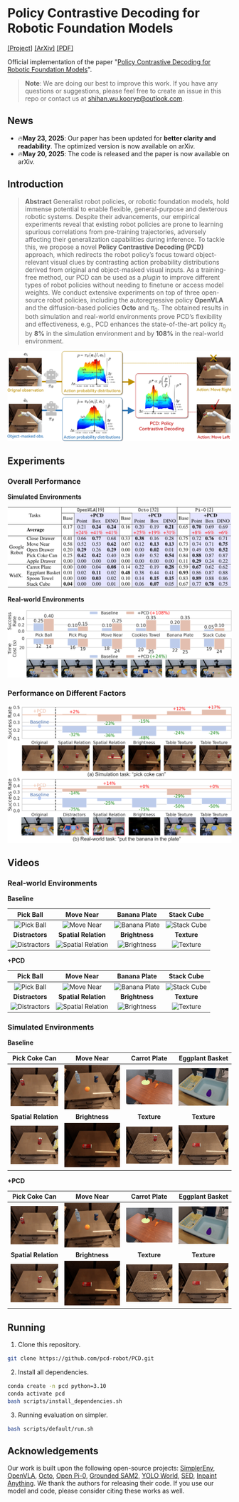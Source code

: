 # Policy Contrastive Decoding for Robotic Foundation Models

[[Project]](https://Koorye.github.io/proj/PCD/) [[ArXiv]](https://arxiv.org/abs/2505.13255) [[PDF]](https://arxiv.org/pdf/2505.13255)

Official implementation of the paper "[Policy Contrastive Decoding for Robotic Foundation Models](https://arxiv.org/abs/2505.13255)".

> **Note**: We are doing our best to improve this work. If you have any questions or suggestions, please feel free to create an issue in this repo or contact us at shihan.wu.koorye@outlook.com.

## News

- 🔥**May 23, 2025**: Our paper has been updated for **better clarity and readability**. The optimized version is now available on arXiv.
- 🔥**May 20, 2025**: The code is released and the paper is now available on arXiv.

## Introduction

> **Abstract** Generalist robot policies, or robotic foundation models, hold immense potential to enable flexible, general-purpose and dexterous robotic systems. Despite their advancements, our empirical experiments reveal that existing robot policies are prone to learning spurious correlations from pre-training trajectories, adversely affecting their generalization capabilities during inference. To tackle this, we propose a novel **Policy Contrastive Decoding (PCD)** approach, which redirects the robot policy’s focus toward object-relevant visual clues by contrasting action probability distributions derived from original and object-masked visual inputs. As a training-free method, our PCD can be used as a *plugin* to improve different types of robot policies without needing to finetune or access model weights. We conduct extensive experiments on top of three open-source robot policies, including the autoregressive policy **OpenVLA** and the diffusion-based policies **Octo** and $\pi_0$. The obtained results in both simulation and real-world environments prove PCD’s flexibility and effectiveness, e.g., PCD enhances the state-of-the-art policy $\pi_0$ by **8%** in the simulation environment and by **108%** in the real-world environment.

![Policy Contrastive Decoding](examples/method.png)

## Experiments

### Overall Performance

**Simulated Environments**

![Simpler Results](examples/simpler_results.png)

**Real-world Environments**

![Real-world Results](examples/real_results.png)

### Performance on Different Factors

![Factors](examples/factors.png)

## Videos

### Real-world Environments

**Baseline**

| Pick Ball | Move Near | Banana Plate | Stack Cube |
| :-------: | :-------: | :---------: | :-------: |
| ![Pick Ball](examples/videos/main/real/baseline/pick_ball.gif) | ![Move Near](examples/videos/main/real/baseline/move_near.gif) | ![Banana Plate](examples/videos/main/real/baseline/banana_plate.gif) | ![Stack Cube](examples/videos/main/real/baseline/stack_cube.gif) |
| **Distractors** | **Spatial Relation** | **Brightness** | **Texture** |
| ![Distractors](examples/videos/factor/real/baseline/distractor.gif) | ![Spatial Relation](examples/videos/factor/real/baseline/spatial.gif) | ![Brightness](examples/videos/factor/real/baseline/brightness.gif) | ![Texture](examples/videos/factor/real/baseline/texture.gif) |

**+PCD**

| Pick Ball | Move Near | Banana Plate | Stack Cube |
| :-------: | :-------: | :---------: | :-------: |
| ![Pick Ball](examples/videos/main/real/pcd/pick_ball.gif) | ![Move Near](examples/videos/main/real/pcd/move_near.gif) | ![Banana Plate](examples/videos/main/real/pcd/banana_plate.gif) | ![Stack Cube](examples/videos/main/real/pcd/stack_cube.gif) |
| **Distractors** | **Spatial Relation** | **Brightness** | **Texture** |
| ![Distractors](examples/videos/factor/real/pcd/distractor.gif) | ![Spatial Relation](examples/videos/factor/real/pcd/spatial.gif) | ![Brightness](examples/videos/factor/real/pcd/brightness.gif) | ![Texture](examples/videos/factor/real/pcd/texture.gif) |

### Simulated Environments

**Baseline**

| Pick Coke Can | Move Near | Carrot Plate | Eggplant Basket |
| :-----------: | :-------: | :---------: | :-------: |
| ![Pick Coke Can](examples/videos/main/simpler/baseline/pick_coke_can.gif) | ![Move Near](examples/videos/main/simpler/baseline/move_near.gif) | ![Carrot Plate](examples/videos/main/simpler/baseline/carrot_plate.gif) | ![Stack Cube](examples/videos/main/simpler/baseline/eggplant_basket.gif) |
| **Spatial Relation** | **Brightness** | **Texture** | **Texture** |
| ![Spatial Relation](examples/videos/factor/simpler/baseline/spatial.gif) | ![Brightness](examples/videos/factor/simpler/baseline/brightness.gif) | ![Texture](examples/videos/factor/simpler/baseline/texture.gif) | ![Distractors](examples/videos/factor/simpler/baseline/texture2.gif) |

**+PCD**

| Pick Coke Can | Move Near | Carrot Plate | Eggplant Basket |
| :-----------: | :-------: | :---------: | :-------: |
| ![Pick Coke Can](examples/videos/main/simpler/pcd/cut_pick_coke_can.gif) | ![Move Near](examples/videos/main/simpler/pcd/cut_move_near.gif) | ![Carrot Plate](examples/videos/main/simpler/pcd/cut_carrot_plate.gif) | ![Stack Cube](examples/videos/main/simpler/pcd/cut_eggplant_basket.gif) |
| **Spatial Relation** | **Brightness** | **Texture** | **Texture** |
| ![Spatial Relation](examples/videos/factor/simpler/pcd/cut_spatial.gif) | ![Brightness](examples/videos/factor/simpler/pcd/cut_brightness.gif) | ![Texture](examples/videos/factor/simpler/pcd/cut_texture.gif) | ![Distractors](examples/videos/factor/simpler/pcd/cut_texture2.gif) |

## Running

1. Clone this repository.

```bash
git clone https://github.com/pcd-robot/PCD.git
```

2. Install all dependencies.

```bash
conda create -n pcd python=3.10
conda activate pcd
bash scripts/install_dependencies.sh
```

3. Running evaluation on simpler.

```bash
bash scripts/default/run.sh
```

## Acknowledgements

Our work is built upon the following open-source projects: [SimplerEnv](https://github.com/simpler-env/SimplerEnv), [OpenVLA](https://github.com/openvla/openvla), [Octo](https://github.com/octo-models/octo), [Open Pi-0](https://github.com/allenzren/open-pi-zero), [Grounded SAM2](https://github.com/IDEA-Research/Grounded-SAM-2), [YOLO World](https://github.com/AILab-CVC/YOLO-World), [SED](https://github.com/xb534/SED), [Inpaint Anything](https://github.com/geekyutao/Inpaint-Anything).
We thank the authors for releasing their code. If you use our model and code, please consider citing these works as well.